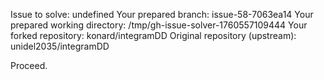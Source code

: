 Issue to solve: undefined
Your prepared branch: issue-58-7063ea14
Your prepared working directory: /tmp/gh-issue-solver-1760557109444
Your forked repository: konard/integramDD
Original repository (upstream): unidel2035/integramDD

Proceed.